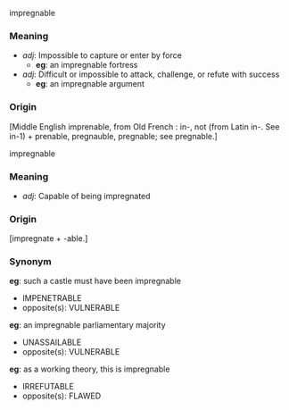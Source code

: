 impregnable
### Meaning
+ _adj_: Impossible to capture or enter by force
    + __eg__: an impregnable fortress
+ _adj_: Difficult or impossible to attack, challenge, or refute with success
    + __eg__: an impregnable argument

### Origin

[Middle English imprenable, from Old French : in-, not (from Latin in-. See in-1) + prenable, pregnauble, pregnable; see pregnable.]

impregnable
### Meaning
+ _adj_: Capable of being impregnated

### Origin

[impregnate + -able.]

### Synonym

__eg__: such a castle must have been impregnable

+ IMPENETRABLE
+ opposite(s): VULNERABLE

__eg__: an impregnable parliamentary majority

+ UNASSAILABLE
+ opposite(s): VULNERABLE

__eg__: as a working theory, this is impregnable

+ IRREFUTABLE
+ opposite(s): FLAWED


